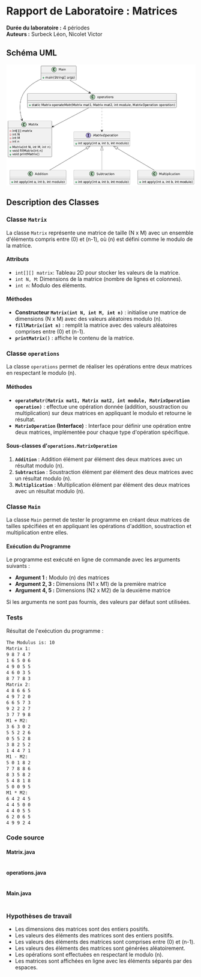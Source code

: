 # Rapport de Laboratoire : Matrices

**Durée du laboratoire :** 4 périodes  
**Auteurs :** Surbeck Léon, Nicolet Victor 
## Schéma UML

![UML](UML.png)

## Description des Classes

### Classe `Matrix`

La classe `Matrix` représente une matrice de taille \(N x M\) avec un ensemble d'éléments compris entre \(0\) et \(n-1\), où \(n\) est défini comme le modulo de la matrice.

#### Attributs

- `int[][] matrix`: Tableau 2D pour stocker les valeurs de la matrice.
- `int N, M`: Dimensions de la matrice (nombre de lignes et colonnes).
- `int n`: Modulo des éléments.

#### Méthodes

- **Constructeur `Matrix(int N, int M, int n)`** : initialise une matrice de dimensions \(N x M\) avec des valeurs aléatoires modulo \(n\).
- **`fillMatrix(int n)`** : remplit la matrice avec des valeurs aléatoires comprises entre \(0\) et \(n-1\).
- **`printMatrix()`** : affiche le contenu de la matrice.

### Classe `operations`

La classe `operations` permet de réaliser les opérations entre deux matrices en respectant le modulo \(n\).

#### Méthodes

- **`operateMatr(Matrix mat1, Matrix mat2, int module, MatrixOperation operation)`** : effectue une opération donnée (addition, soustraction ou multiplication) sur deux matrices en appliquant le modulo et retourne le résultat.
- **`MatrixOperation` (Interface)** : Interface pour définir une opération entre deux matrices, implémentée pour chaque type d'opération spécifique.

#### Sous-classes d'`operations.MatrixOperation`

1. **`Addition`** : Addition élément par élément des deux matrices avec un résultat modulo \(n\).
2. **`Subtraction`** : Soustraction élément par élément des deux matrices avec un résultat modulo \(n\).
3. **`Multiplication`** : Multiplication élément par élément des deux matrices avec un résultat modulo \(n\).

### Classe `Main`

La classe `Main` permet de tester le programme en créant deux matrices de tailles spécifiées et en appliquant les opérations d'addition, soustraction et multiplication entre elles.

#### Exécution du Programme

Le programme est exécuté en ligne de commande avec les arguments suivants :

- **Argument 1 :** Modulo \(n\) des matrices
- **Argument 2, 3 :** Dimensions \(N1 x M1\) de la première matrice
- **Argument 4, 5 :** Dimensions \(N2 x M2\) de la deuxième matrice

Si les arguments ne sont pas fournis, des valeurs par défaut sont utilisées.

### Tests
Résultat de l'exécution du programme :
```
The Modulus is: 10
Matrix 1:
9 8 7 4 7
1 6 5 0 6
4 9 0 5 5
4 6 0 3 5
8 7 7 8 3
Matrix 2:
4 8 6 6 5
4 9 7 2 0
6 6 5 7 3
9 2 2 2 7
3 7 7 9 8
M1 + M2:
3 6 3 0 2
5 5 2 2 6
0 5 5 2 8
3 8 2 5 2
1 4 4 7 1
M1 - M2:
5 0 1 8 2
7 7 8 8 6
8 3 5 8 2
5 4 8 1 8
5 0 0 9 5
M1 * M2:
6 4 2 4 5
4 4 5 0 0
4 4 0 5 5
6 2 0 6 5
4 9 9 2 4
```

### Code source 

#### Matrix.java
```java
```

#### operations.java
```java
```

#### Main.java
```java
```

### Hypothèses de travail 

- Les dimensions des matrices sont des entiers positifs.
- Les valeurs des éléments des matrices sont des entiers positifs.
- Les valeurs des éléments des matrices sont comprises entre \(0\) et \(n-1\).
- Les valeurs des éléments des matrices sont générées aléatoirement.
- Les opérations sont effectuées en respectant le modulo \(n\).
- Les matrices sont affichées en ligne avec les éléments séparés par des espaces.